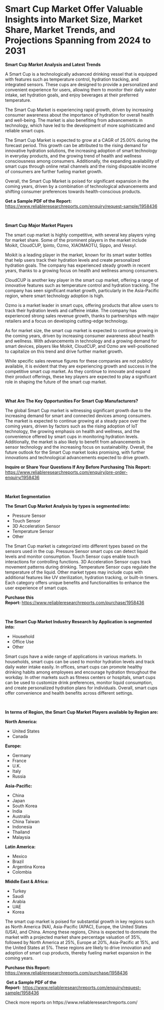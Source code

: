 <p><h1>Smart Cup Market Offer Valuable Insights into Market Size, Market Share, Market Trends, and Projections Spanning from 2024 to 2031</h1></p><p><strong>Smart Cup Market Analysis and Latest Trends</strong></p>
<p><p>A Smart Cup is a technologically advanced drinking vessel that is equipped with features such as temperature control, hydration tracking, and integrated sensors. These cups are designed to provide a personalized and convenient experience for users, allowing them to monitor their daily water intake, set hydration goals, and enjoy beverages at their preferred temperature.</p><p>The Smart Cup Market is experiencing rapid growth, driven by increasing consumer awareness about the importance of hydration for overall health and well-being. The market is also benefiting from advancements in technology, which have led to the development of more sophisticated and reliable smart cups.</p><p>The Smart Cup Market is expected to grow at a CAGR of 25.00% during the forecast period. This growth can be attributed to the rising demand for innovative hydration solutions, the increasing adoption of smart technology in everyday products, and the growing trend of health and wellness consciousness among consumers. Additionally, the expanding availability of smart cups through online retail channels and the rising disposable income of consumers are further fueling market growth.</p><p>Overall, the Smart Cup Market is poised for significant expansion in the coming years, driven by a combination of technological advancements and shifting consumer preferences towards health-conscious products.</p></p>
<p><strong>Get a Sample PDF of the Report:&nbsp;</strong> <a href="https://www.reliableresearchreports.com/enquiry/request-sample/1958436">https://www.reliableresearchreports.com/enquiry/request-sample/1958436</a></p>
<p>&nbsp;</p>
<p><strong>Smart Cup Major Market Players</strong></p>
<p><p>The smart cup market is highly competitive, with several key players vying for market share. Some of the prominent players in the market include Moikit, CloudCUP, Ipinto, Ozmo, XIAOMAOTU, Sippo, and Vessyl.</p><p>Moikit is a leading player in the market, known for its smart water bottles that help users track their hydration levels and create personalized hydration goals. The company has experienced steady growth in recent years, thanks to a growing focus on health and wellness among consumers.</p><p>CloudCUP is another key player in the smart cup market, offering a range of innovative features such as temperature control and hydration tracking. The company has seen significant market growth, particularly in the Asia-Pacific region, where smart technology adoption is high.</p><p>Ozmo is a market leader in smart cups, offering products that allow users to track their hydration levels and caffeine intake. The company has experienced strong sales revenue growth, thanks to partnerships with major retailers and a focus on developing cutting-edge technology.</p><p>As for market size, the smart cup market is expected to continue growing in the coming years, driven by increasing consumer awareness about health and wellness. With advancements in technology and a growing demand for smart devices, players like Moikit, CloudCUP, and Ozmo are well-positioned to capitalize on this trend and drive further market growth.</p><p>While specific sales revenue figures for these companies are not publicly available, it is evident that they are experiencing growth and success in the competitive smart cup market. As they continue to innovate and expand their product offerings, these key players are expected to play a significant role in shaping the future of the smart cup market.</p></p>
<p>&nbsp;</p>
<p><strong>What Are The Key Opportunities For Smart Cup Manufacturers?</strong></p>
<p><p>The global Smart Cup market is witnessing significant growth due to the increasing demand for smart and connected devices among consumers. The market is expected to continue growing at a steady pace over the coming years, driven by factors such as the rising adoption of IoT technology, the growing emphasis on health and wellness, and the convenience offered by smart cups in monitoring hydration levels. Additionally, the market is also likely to benefit from advancements in sensor technology and the increasing focus on sustainability. Overall, the future outlook for the Smart Cup market looks promising, with further innovations and technological advancements expected to drive growth.</p></p>
<p><strong>Inquire or Share Your Questions If Any Before Purchasing This Report:</strong> <a href="https://www.reliableresearchreports.com/enquiry/pre-order-enquiry/1958436">https://www.reliableresearchreports.com/enquiry/pre-order-enquiry/1958436</a></p>
<p>&nbsp;</p>
<p><strong>Market Segmentation</strong></p>
<p><strong>The Smart Cup Market Analysis by types is segmented into:</strong></p>
<p><ul><li>Pressure Sensor</li><li>Touch Sensor</li><li>3D Acceleration Sensor</li><li>Temperature Sensor</li><li>Other</li></ul></p>
<p><p>The Smart Cup market is categorized into different types based on the sensors used in the cup. Pressure Sensor smart cups can detect liquid levels and monitor consumption. Touch Sensor cups enable touch interactions for controlling functions. 3D Acceleration Sensor cups track movement patterns during drinking. Temperature Sensor cups regulate the temperature of the liquid. Other market types may include cups with additional features like UV sterilization, hydration tracking, or built-in timers. Each category offers unique benefits and functionalities to enhance the user experience of smart cups.</p></p>
<p><strong>Purchase this Report:&nbsp;</strong><a href="https://www.reliableresearchreports.com/purchase/1958436">https://www.reliableresearchreports.com/purchase/1958436</a></p>
<p>&nbsp;</p>
<p><strong>The Smart Cup Market Industry Research by Application is segmented into:</strong></p>
<p><ul><li>Household</li><li>Office Use</li><li>Other</li></ul></p>
<p><p>Smart cups have a wide range of applications in various markets. In households, smart cups can be used to monitor hydration levels and track daily water intake easily. In offices, smart cups can promote healthy drinking habits among employees and encourage hydration throughout the workday. In other markets such as fitness centers or hospitals, smart cups can be used to customize drink preferences, monitor liquid consumption, and create personalized hydration plans for individuals. Overall, smart cups offer convenience and health benefits across different settings.</p></p>
<p>&nbsp;</p>
<p><strong>In terms of Region, the Smart Cup Market Players available by Region are:</strong></p>
<p>
    <p> <strong> North America: </strong>
        <ul>
            <li>United States</li>
            <li>Canada</li>
        </ul>
        </p> 
    <p> <strong> Europe: </strong>
        <ul>
            <li>Germany</li>
            <li>France</li>
            <li>U.K.</li>
            <li>Italy</li>
            <li>Russia</li>
        </ul>
        </p> 
    <p> <strong> Asia-Pacific: </strong>
        <ul>
            <li>China</li>
            <li>Japan</li>
            <li>South Korea</li>
            <li>India</li>
            <li>Australia</li>
            <li>China Taiwan</li>
            <li>Indonesia</li>
            <li>Thailand</li>
            <li>Malaysia</li>
        </ul>
        </p> 
    <p> <strong> Latin America: </strong>
        <ul>
            <li>Mexico</li>
            <li>Brazil</li>
            <li>Argentina Korea</li>
            <li>Colombia</li>
        </ul>
        </p> 
    <p> <strong> Middle East & Africa: </strong>
        <ul>
            <li>Turkey</li>
            <li>Saudi</li>
            <li>Arabia</li>
            <li>UAE</li>
            <li>Korea</li>
        </ul>
    </p>
    </p>
<p><p>The smart cup market is poised for substantial growth in key regions such as North America (NA), Asia-Pacific (APAC), Europe, the United States (USA), and China. Among these regions, China is expected to dominate the market with a projected market share percentage valuation of 35%, followed by North America at 25%, Europe at 20%, Asia-Pacific at 15%, and the United States at 5%. These regions are likely to drive innovation and adoption of smart cup products, thereby fueling market expansion in the coming years.</p></p>
<p><strong>Purchase this Report: </strong><a href="https://www.reliableresearchreports.com/purchase/1958436">https://www.reliableresearchreports.com/purchase/1958436</a></p>
<p>&nbsp;<strong>Get a Sample PDF of the Report:&nbsp;&nbsp;</strong><a href="https://www.reliableresearchreports.com/enquiry/request-sample/1958436">https://www.reliableresearchreports.com/enquiry/request-sample/1958436</a></p>
<p><strong></strong></p>
<p>Check more reports on https://www.reliableresearchreports.com/</p>